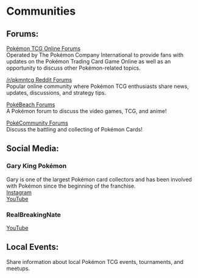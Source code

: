 # Communities

## Forums:
[Pokémon TCG Online Forums](https://forums.pokemontcg.com/)   
Operated by The Pokémon Company International to provide fans with updates on the Pokémon Trading Card Game Online as well as an opportunity to discuss other Pokémon-related topics.

[/r/pkmntcg Reddit Forums](https://www.reddit.com/r/pkmntcg/)  
Popular online community where Pokémon TCG enthusiasts share news, updates, discussions, and strategy tips.

[PokéBeach Forums](https://www.pokebeach.com/forums/)  
A Pokémon forum to discuss the video games, TCG, and anime!

[PokéCommunity Forums](https://www.pokecommunity.com/forumdisplay.php?fn=tcg)  
Discuss the battling and collecting of Pokémon Cards!

## Social Media:

### Gary King Pokémon  
Gary is one of the largest Pokémon card collectors and has been involved with Pokémon since the beginning of the franchise.  
[Instagram](https://www.instagram.com/realkingpokemon/)  
[YouTube](https://www.youtube.com/user/garyis2000)

### RealBreakingNate
[YouTube](https://www.youtube.com/c/RealBreakingNate/videos)

## Local Events:
Share information about local Pokémon TCG events, tournaments, and meetups.
